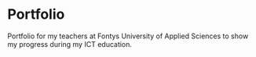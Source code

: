# Portfolio

Portfolio for my teachers at Fontys University of Applied Sciences to show my progress during my ICT education. 